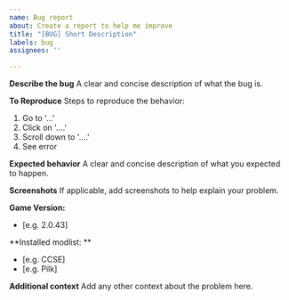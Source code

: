 ```yaml
---
name: Bug report
about: Create a report to help me improve
title: "[BUG] Short Description"
labels: bug
assignees: ''

---
```


**Describe the bug**
A clear and concise description of what the bug is.

**To Reproduce**
Steps to reproduce the behavior:
1. Go to '...'
2. Click on '....'
3. Scroll down to '....'
4. See error

**Expected behavior**
A clear and concise description of what you expected to happen.

**Screenshots**
If applicable, add screenshots to help explain your problem.

**Game Version:**
 - [e.g. 2.0.43]

**Installed modlist: **
- [e.g. CCSE]
- [e.g. Pilk]

**Additional context**
Add any other context about the problem here.
